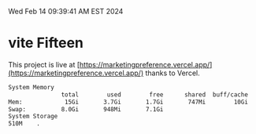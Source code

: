 Wed Feb 14 09:39:41 AM EST 2024

# vite Fifteen


This project is live at [https://marketingpreference.vercel.app/](https://marketingpreference.vercel.app/) thanks to Vercel.

```bash
System Memory
               total        used        free      shared  buff/cache   available
Mem:            15Gi       3.7Gi       1.7Gi       747Mi        10Gi        11Gi
Swap:          8.0Gi       948Mi       7.1Gi
System Storage
510M	.
```
```bash
